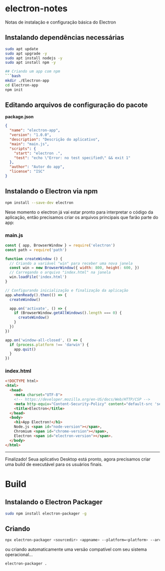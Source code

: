 # electron-notes
Notas de instalação e configuração básica do Electron

## Instalando dependências necessárias
```bash
sudo apt update
sudo apt upgrade -y
sudo apt install nodejs -y
sudo apt install npm -y

## Criando um app com npm
```bash
mkdir ./Electron-app
cd Electron-app
npm init
```

## Editando arquivos de configuração do pacote
**package.json**
```json
{
  "name": "electron-app",
  "version": "1.0.0",
  "description": "Descrição do aplicativo",
  "main": "main.js",
  "scripts": {
    "start": "electron .",
    "test": "echo \"Error: no test specified\" && exit 1"
  },
  "author": "Autor do app",
  "license": "ISC"
}
```
## Instalando o Electron via npm
```bash
npm install --save-dev electron
```
Nese momento o electron já vai estar pronto para interpretar o código da aplicação, então precisamos criar os arquivos principais que farão parte do app:

### main.js
```javascript
const { app, BrowserWindow } = require('electron')
const path = require('path')

function createWindow () {
  // Criando a variável "win" para receber uma nova janela
  const win = new BrowserWindow({ width: 800, height: 600, })
  // Carregando o arquivo "index.html" na janela
  win.loadFile('index.html')
}

// Configurando inicialização e finalização da aplicação
app.whenReady().then(() => {
  createWindow()

  app.on('activate', () => {
    if (BrowserWindow.getAllWindows().length === 0) {
      createWindow()
    }
  })
})

app.on('window-all-closed', () => {
  if (process.platform !== 'darwin') {
    app.quit()
  }
})
```

### index.html
```html
<!DOCTYPE html>
<html>
  <head>
    <meta charset="UTF-8">
    <!-- https://developer.mozilla.org/en-US/docs/Web/HTTP/CSP -->
    <meta http-equiv="Content-Security-Policy" content="default-src 'self'; script-src 'self'">
    <title>Electron</title>
  </head>
  <body>
    <h1>App Electron!</h1>
    Node.js <span id="node-version"></span>,
    Chromium <span id="chrome-version"></span>,
    Electron <span id="electron-version"></span>.
  </body>
</html>
```
---
Finalizado! Seua aplicativo Desktop está pronto, agora precisamos criar uma build de executável para os usuários finais.

# Build
## Instalando o Electron Packager
```bash
sudo npm install electron-packager -g
```
## Criando 
```bash
npx electron-packager <sourcedir> <appname> --platform=<platform> --arch=<arch> [optional flags...]
```
ou criando automaticamente uma versão compatível com seu sistema operacional...
```bash
electron-packager .
```

